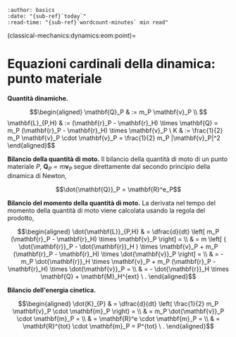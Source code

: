 ```{article-info}
:author: basics
:date: "{sub-ref}`today`"
:read-time: "{sub-ref}`wordcount-minutes` min read"
```

(classical-mechanics:dynamics:eom:point)=
# Equazioni cardinali della dinamica: punto materiale

**Quantità dinamiche.**

$$\begin{aligned}
  \mathbf{Q}_P & := m_P \mathbf{v}_P \\
$$\mathbf{L}_{P,H} & := (\mathbf{r}_P - \mathbf{r}_H) \times \mathbf{Q} = m_P (\mathbf{r}_P - \mathbf{r}_H) \times \mathbf{v}_P \\
  K & := \frac{1}{2} m_P \mathbf{v}_P \cdot \mathbf{v}_P = \frac{1}{2} m_P |\mathbf{v}_P|^2
\end{aligned}$$

**Bilancio della quantità di moto.** Il bilancio della quantità di moto di un punto materiale $P$, $\mathbf{Q}_P = m \mathbf{v}_P$ segue direttamente dal secondo principio della dinamica di Newton,

$$\dot{\mathbf{Q}}_P = \mathbf{R}^e_P$$

**Bilancio del momento della quantità di moto.** La derivata nel tempo del momento della quantità di moto viene calcolata usando la regola del prodotto,

$$\begin{aligned}
\dot{\mathbf{L}}_{P,H} & = \dfrac{d}{dt} \left[ m_P (\mathbf{r}_P - \mathbf{r}_H) \times \mathbf{v}_P \right] = \\
& = m \left[ ( \dot{\mathbf{r}}_P - \dot{\mathbf{r}}_H ) \times \mathbf{v}_P + m_P (\mathbf{r}_P - \mathbf{r}_H) \times \dot{\mathbf{v}}_P \right] = \\
& = - m_P \dot{\mathbf{r}}_H \times \mathbf{v}_P + m_P (\mathbf{r}_P - \mathbf{r}_H) \times \dot{\mathbf{v}}_P = \\
& = - \dot{\mathbf{r}}_H \times \mathbf{Q} + \mathbf{M}_H^{ext} \ .
\end{aligned}$$

**Bilancio dell'energia cinetica.**

$$\begin{aligned}
\dot{K}_{P} & = \dfrac{d}{dt} \left( \frac{1}{2} m_P \mathbf{v}_P \cdot \mathbf{m}_P \right) = \\
            & = m_P \dot{\mathbf{v}}_P \cdot \mathbf{m}_P = \\
            & = \mathbf{R}^e \cdot \mathbf{m}_P = \\
            & = \mathbf{R}^{tot} \cdot \mathbf{m}_P = P^{tot} \ .
\end{aligned}$$


